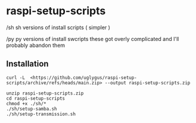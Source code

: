 # raspi-setup-scripts

/sh sh versions of install scripts ( simpler )

/py py versions of install swcripts these got overly complicated and I'll probably abandon them

## Installation

```
curl -L  <https://github.com/uglygus/raspi-setup-scripts/archive/refs/heads/main.zip> --output raspi-setup-scripts.zip

unzip raspi-setup-scripts.zip
cd raspi-setup-scripts
chmod +x ./sh/*
./sh/setup-samba.sh
./sh/setup-transmission.sh

```


